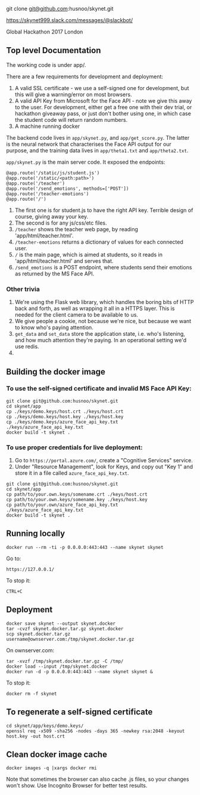 git clone git@github.com:husnoo/skynet.git


https://skynet999.slack.com/messages/@slackbot/

Global Hackathon 2017 London

## Top level Documentation
The working code is under app/.

There are a few requirements for development and deployment:

1. A valid SSL certificate - we use a self-signed one for development, but this will give a warning/error on most browsers.
2. A valid API Key from Microsoft for the Face API - note we give this away to the user. For development, either get a free one with their dev trial, or hackathon giveaway pass, or just don't bother using one, in which case the student code will return random numbers.
3. A machine running docker

The backend code lives in `app/skynet.py`, and `app/get_score.py`. The latter is the neural network that characterises the Face API output for our purpose, and the training data lives in `app/theta1.txt` and `app/theta2.txt`.

`app/skynet.py` is the main server code. It exposed the endpoints:
```
@app.route('/static/js/student.js')
@app.route('/static/<path:path>')
@app.route('/teacher')
@app.route('/send_emotions', methods=['POST'])
@app.route('/teacher-emotions')
@app.route('/')
```

1. The first one is for student.js to have the right API key. Terrible design of course, giving away your key.
2. The second is for any js/css/etc files.
3. `/teacher` shows the teacher web page, by reading 'app/html/teacher.html'.
4. `/teacher-emotions` returns a dictionary of values for each connected user.
5. `/` is the main page, which is aimed at students, so it reads in 'app/html/teacher.html' and serves that.
6. `/send_emotions` is a POST endpoint, where students send their emotions as returned by the MS Face API.

### Other trivia
1. We're using the Flask web library, which handles the boring bits of HTTP back and forth, as well as wrapping it all in a HTTPS layer. This is needed for the client camera to be available to us.
2. We give people a cookie, not because we're nice, but because we want to know who's paying attention.
3. `get_data` and `set_data` store the application state, i.e. who's listening, and how much attention they're paying. In an operational setting we'd use redis.
4. 


## Building the docker image

### To use the self-signed certificate and invalid MS Face API Key:
```
git clone git@github.com:husnoo/skynet.git
cd skynet/app
cp ./keys/demo.keys/host.crt ./keys/host.crt
cp ./keys/demo.keys/host.key ./keys/host.key
cp ./keys/demo.keys/azure_face_api_key.txt ./keys/azure_face_api_key.txt
docker build -t skynet .
```

### To use proper credentials for live deployment:
1. Go to `https://portal.azure.com/`, create a "Cognitive Services" service.
2. Under "Resource Management", look for Keys, and copy out "Key 1" and store it in a file called `azure_face_api_key.txt`.

```
git clone git@github.com:husnoo/skynet.git
cd skynet/app
cp path/to/your.own.keys/somename.crt ./keys/host.crt
cp path/to/your.own.keys/somename.key ./keys/host.key
cp path/to/your.own/azure_face_api_key.txt ./keys/azure_face_api_key.txt
docker build -t skynet .
```

## Running locally
```
docker run --rm -ti -p 0.0.0.0:443:443 --name skynet skynet
```

Go to:
```
https://127.0.0.1/
```

To stop it:
```
CTRL+C
```

## Deployment
```
docker save skynet --output skynet.docker
tar -cvzf skynet.docker.tar.gz skynet.docker
scp skynet.docker.tar.gz username@ownserver.com:/tmp/skynet.docker.tar.gz
```

On ownserver.com:
```
tar -xvzf /tmp/skynet.docker.tar.gz -C /tmp/
docker load --input /tmp/skynet.docker
docker run -d -p 0.0.0.0:443:443 --name skynet skynet &
```

To stop it:
```
docker rm -f skynet
```


## To regenerate a self-signed certificate
```
cd skynet/app/keys/demo.keys/
openssl req -x509 -sha256 -nodes -days 365 -newkey rsa:2048 -keyout host.key -out host.crt
```

## Clean docker image cache
```
docker images -q |xargs docker rmi
```
Note that sometimes the browser can also cache .js files, so your changes won't show. Use Incognito Browser for better test results.
